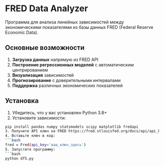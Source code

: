 # FRED Data Analyzer

Программа для анализа линейных зависимостей между экономическими показателями из базы данных FRED (Federal Reserve Economic Data).

## Основные возможности

1. **Загрузка данных** напрямую из FRED API
2. **Построение регрессионных моделей** с автоматическим центрированием
3. **Визуализация** зависимостей
4. **Прогнозирование** с доверительными интервалами
5. **Поддержка** различных экономических показателей

## Установка

1. Убедитесь, что у вас установлен Python 3.8+
2. Установите зависимости:
```bash
pip install pandas numpy statsmodels scipy matplotlib fredapi
3. Получите API ключ на FRED https://fred.stlouisfed.org/docs/api/api_key.html
4. Вставьте ключ в код:
```bash
fred = Fred(api_key='ваш_ключ_здесь')
5. Запустите программу:
```bash
python df5.py
